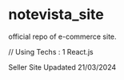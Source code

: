 # notevista_site
official repo of e-commerce site.

// Using Techs : 1 React.js

Seller Site Upadated 21/03/2024

